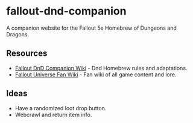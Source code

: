 # fallout-dnd-companion
A companion website for the Fallout 5e Homebrew of Dungeons and Dragons.  

## Resources
* [Fallout DnD Companion Wiki](https://www.dandwiki.com/wiki/Fallout_(5e_Campaign_Setting)) - Dnd Homebrew rules and adaptations.
* [Fallout Universe Fan Wiki](https://fallout.fandom.com/wiki/Fallout_Wiki) - Fan wiki of all game content and lore.

## Ideas
* Have a randomized loot drop button.
* Webcrawl and return item info.
